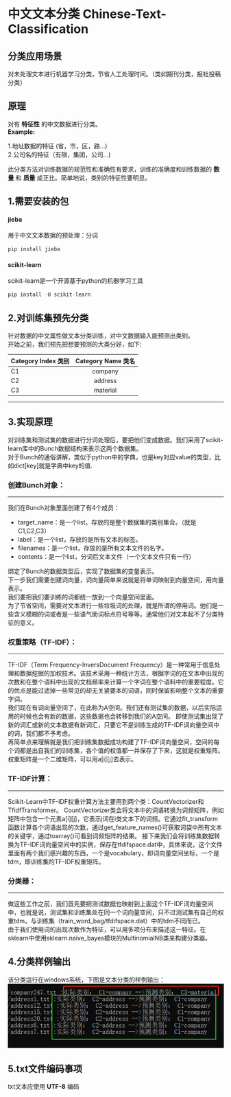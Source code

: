 # 中文文本分类 Chinese-Text-Classification 

## 分类应用场景
对未处理文本进行机器学习分类，节省人工处理时间。（类如期刊分类，报社投稿分类）
## 原理
对有 __特征性__ 的中文数据进行分类。<br/>
__Example:__

1.地址数据的特征 (省，市，区，路...) <br/>
2.公司名的特征（有限，集团，公司...) <br/>

此分类方法对训练数据的规范性和准确性有要求，训练的准确度和训练数据的 __数量__ 和 __质量__ 成正比。简单地说，类别的特征性要明显。

## 1.需要安装的包

#### jieba 
用于中文文本数据的预处理：分词
```python
pip install jieba
```
#### scikit-learn <br/>
scikit-learn是一个开源基于python的机器学习工具
```python
pip install -U scikit-learn
 ```

## 2.对训练集预先分类
针对数据的中文属性做文本分类训练，对中文数据输入能预测出类别。 <br/>
开始之前，我们预先把想要预测的大类分好，如下:

|Category Index 类别 | Category Name 类名 |
|-------------------|:------------------:|
|C1                 |company             |
|C2                 |address             |
|C3                 |material            |

-----

## 3.实现原理
对训练集和测试集的数据进行分词处理后，要把他们变成数据。我们采用了scikit-learn库中的Bunch数据结构来表示这两个数据集。<br/>
对于Bunch的通俗讲解，类似于python中的字典，也是key对应value的类型，比如dict[key]就是字典中key的值. 
### 创建Bunch对象：
----
我们在Bunch对象里面创建了有4个成员： <br/>
- target_name：是一个list，存放的是整个数据集的类别集合。（就是C1,C2,C3）<br/>
- label：是一个list，存放的是所有文本的标签。<br/>
- filenames：是一个list，存放的是所有文本文件的名字。<br/>
- contents：是一个list，分词后文本文件（一个文本文件只有一行）<br/>

绑定了Bunch的数据类型后，实现了数据集的变量表示。<br/>
下一步我们需要创建词向量，词向量简单来说就是将单词映射到向量空间，用向量表示。<br/>
我们要把我们要训练的词都统一放到一个向量空间里面。<br/>
为了节省空间，需要对文本进行一些垃圾词的处理，就是所谓的停用词。他们是一些含义模糊的词或者是一些语气助词标点符号等等。通常他们对文本起不了分类特征的意义。
### 权重策略（TF-IDF）：
----
TF-IDF（Term Frequency-InversDocument Frequency）是一种常用于信息处理和数据挖掘的加权技术。该技术采用一种统计方法，根据字词的在文本中出现的次数和在整个语料中出现的文档频率来计算一个字词在整个语料中的重要程度。它的优点是能过滤掉一些常见的却无关紧要本的词语，同时保留影响整个文本的重要字词。<br/>
我们现在有词向量空间了，在此称为A空间。我们还有测试集的数据，以后实际运用的时候也会有新的数据，这些数据也会转移到我们的A空间。
即使测试集出现了新的词汇或新的文本数据有新词汇，只要它不是训练生成的TF-IDF词向量空间中的词，我们都不予考虑。<br/>
再简单点来理解就是我们把训练集数据成功构建了TF-IDF词向量空间，空间的每个词都是出自我们的训练集，各个值的权值都一并保存了下来，这就是权重矩阵。权重矩阵是一个二维矩阵，可以用a[i][j]去表示。
### TF-IDF计算：
----
Scikit-Learn中TF-IDF权重计算方法主要用到两个类：CountVectorizer和TfidfTransformer。
CountVectorizer类会将文本中的词语转换为词频矩阵，例如矩阵中包含一个元素a[i][j]，它表示j词在i类文本下的词频。它通过fit_transform函数计算各个词语出现的次数，通过get_feature_names()可获取词袋中所有文本的关键字，通过toarray()可看到词频矩阵的结果。
接下来我们会将训练集数据转换为TF-IDF词向量空间中的实例，保存在tfdifspace.dat中，具体来说，这个文件里面有两个我们感兴趣的东西，一个是vocabulary，即词向量空间坐标，一个是tdm，即训练集的TF-IDF权重矩阵。

### 分类器：
----
做这些工作之前，我们首先要把测试数据也映射到上面这个TF-IDF词向量空间中，也就是说，测试集和训练集处在同一个词向量空间，只不过测试集有自己的权重tdm，与训练集（train_word_bag/tfdifspace.dat）中的tdm不同而已。<br/>
由于我们使用词的出现次数作为特征，可以用多项分布来描述这一特征。在sklearn中使用sklearn.naive_bayes模块的MultinomialNB类来构建分类器。

## 4.分类样例输出
该分类运行在windows系统，下图是文本分类的样例输出：<br/>
![sampleout](https://github.com/Yufeng-L/Chinese-Text-Classification/blob/master/result/sampleout.png)

## 5.txt文件编码事项
txt文本应使用 __UTF-8__ 编码









